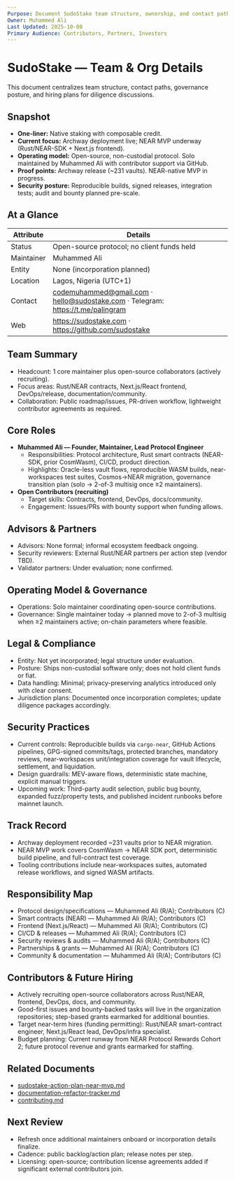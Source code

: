 ```yaml
---
Purpose: Document SudoStake team structure, ownership, and contact paths.
Owner: Muhammed Ali
Last Updated: 2025-10-08
Primary Audience: Contributors, Partners, Investors
---
```


# SudoStake — Team & Org Details

This document centralizes team structure, contact paths, governance posture, and hiring plans for diligence discussions.

## Snapshot
- **One-liner:** Native staking with composable credit.
- **Current focus:** Archway deployment live; NEAR MVP underway (Rust/NEAR-SDK + Next.js frontend).
- **Operating model:** Open-source, non-custodial protocol. Solo maintained by Muhammed Ali with contributor support via GitHub.
- **Proof points:** Archway release (~231 vaults). NEAR-native MVP in progress.
- **Security posture:** Reproducible builds, signed releases, integration tests; audit and bounty planned pre-scale.

## At a Glance
| Attribute | Details |
| --- | --- |
| Status | Open-source protocol; no client funds held |
| Maintainer | Muhammed Ali |
| Entity | None (incorporation planned) |
| Location | Lagos, Nigeria (UTC+1) |
| Contact | codemuhammed@gmail.com · hello@sudostake.com · Telegram: https://t.me/palingram |
| Web | https://sudostake.com · https://github.com/sudostake |

## Team Summary
- Headcount: 1 core maintainer plus open-source collaborators (actively recruiting).
- Focus areas: Rust/NEAR contracts, Next.js/React frontend, DevOps/release, documentation/community.
- Collaboration: Public roadmap/issues, PR-driven workflow, lightweight contributor agreements as required.

## Core Roles
- **Muhammed Ali — Founder, Maintainer, Lead Protocol Engineer**
  - Responsibilities: Protocol architecture, Rust smart contracts (NEAR-SDK, prior CosmWasm), CI/CD, product direction.
  - Highlights: Oracle-less vault flows, reproducible WASM builds, near-workspaces test suites, Cosmos→NEAR migration, governance transition plan (solo → 2-of-3 multisig once ≥2 maintainers).
- **Open Contributors (recruiting)**
  - Target skills: Contracts, frontend, DevOps, docs/community.
  - Engagement: Issues/PRs with bounty support when funding allows.

## Advisors & Partners
- Advisors: None formal; informal ecosystem feedback ongoing.
- Security reviewers: External Rust/NEAR partners per action step (vendor TBD).
- Validator partners: Under evaluation; none confirmed.

## Operating Model & Governance
- Operations: Solo maintainer coordinating open-source contributions.
- Governance: Single maintainer today → planned move to 2-of-3 multisig when ≥2 maintainers active; on-chain parameters where feasible.

## Legal & Compliance
- Entity: Not yet incorporated; legal structure under evaluation.
- Posture: Ships non-custodial software only; does not hold client funds or fiat.
- Data handling: Minimal; privacy-preserving analytics introduced only with clear consent.
- Jurisdiction plans: Documented once incorporation completes; update diligence packages accordingly.

## Security Practices
- Current controls: Reproducible builds via `cargo-near`, GitHub Actions pipelines, GPG-signed commits/tags, protected branches, mandatory reviews, near-workspaces unit/integration coverage for vault lifecycle, settlement, and liquidation.
- Design guardrails: MEV-aware flows, deterministic state machine, explicit manual triggers.
- Upcoming work: Third-party audit selection, public bug bounty, expanded fuzz/property tests, and published incident runbooks before mainnet launch.

## Track Record
- Archway deployment recorded ~231 vaults prior to NEAR migration.
- NEAR MVP work covers CosmWasm → NEAR SDK port, deterministic build pipeline, and full-contract test coverage.
- Tooling contributions include near-workspaces suites, automated release workflows, and signed WASM artifacts.

## Responsibility Map
- Protocol design/specifications — Muhammed Ali (R/A); Contributors (C)
- Smart contracts (NEAR) — Muhammed Ali (R/A); Contributors (C)
- Frontend (Next.js/React) — Muhammed Ali (R/A); Contributors (C)
- CI/CD & releases — Muhammed Ali (R/A); Contributors (C)
- Security reviews & audits — Muhammed Ali (R/A); Contributors (C)
- Partnerships & grants — Muhammed Ali (R/A); Contributors (C)
- Community & documentation — Muhammed Ali (R/A); Contributors (C)

## Contributors & Future Hiring
- Actively recruiting open-source collaborators across Rust/NEAR, frontend, DevOps, docs, and community.
- Good-first issues and bounty-backed tasks will live in the organization repositories; step-based grants earmarked for additional bounties.
- Target near-term hires (funding permitting): Rust/NEAR smart-contract engineer, Next.js/React lead, DevOps/infra specialist.
- Budget planning: Current runway from NEAR Protocol Rewards Cohort 2; future protocol revenue and grants earmarked for staffing.

## Related Documents
- [sudostake-action-plan-near-mvp.md](../execution/sudostake-action-plan-near-mvp.md)
- [documentation-refactor-tracker.md](../meta/documentation-refactor-tracker.md)
- [contributing.md](./contributing.md)

## Next Review
- Refresh once additional maintainers onboard or incorporation details finalize.
- Cadence: public backlog/action plan; release notes per step.
- Licensing: open-source; contribution license agreements added if significant external contributors join.
